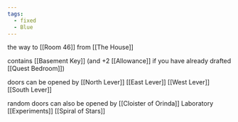 ```yaml
---
tags:
  - fixed
  - Blue
---
```


the way to [[Room 46]] from [[The House]]

contains [[Basement Key]] (and +2 [[Allowance]] if you have already drafted [[Quest Bedroom]])

doors can be opened by
[[North Lever]]
[[East Lever]]
[[West Lever]]
[[South Lever]]

random doors can also be opened by
[[Cloister of Orinda]]
Laboratory [[Experiments]]
[[Spiral of Stars]]